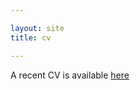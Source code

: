 ```yaml
---

layout: site
title: cv

---
```


A recent CV is available [here](https://drive.google.com/file/d/1kJlEAh0C1VvcCIbGLve_TYajBOZ4w1mv/view?usp=sharing)
